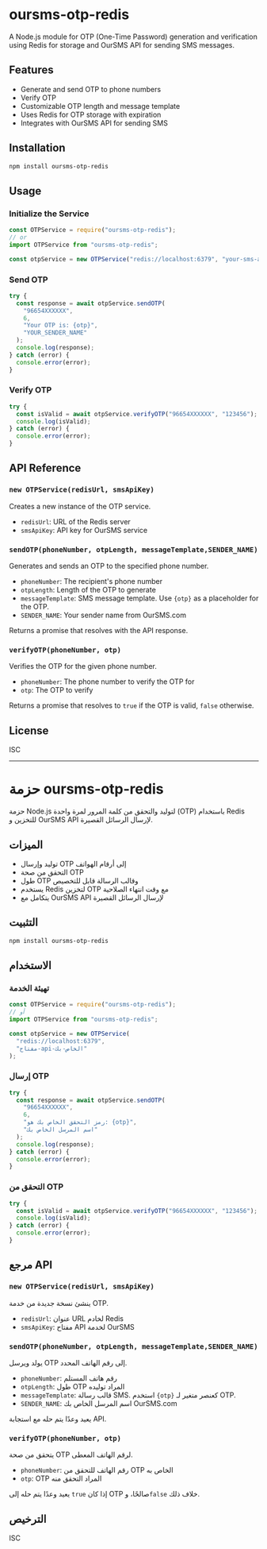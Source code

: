 # oursms-otp-redis

A Node.js module for OTP (One-Time Password) generation and verification using Redis for storage and OurSMS API for sending SMS messages.

## Features

- Generate and send OTP to phone numbers
- Verify OTP
- Customizable OTP length and message template
- Uses Redis for OTP storage with expiration
- Integrates with OurSMS API for sending SMS

## Installation

```bash
npm install oursms-otp-redis
```

## Usage

### Initialize the Service

```javascript
const OTPService = require("oursms-otp-redis");
// or
import OTPService from "oursms-otp-redis";

const otpService = new OTPService("redis://localhost:6379", "your-sms-api-key");
```

### Send OTP

```javascript
try {
  const response = await otpService.sendOTP(
    "96654XXXXXX",
    6,
    "Your OTP is: {otp}",
    "YOUR_SENDER_NAME"
  );
  console.log(response);
} catch (error) {
  console.error(error);
}
```

### Verify OTP

```javascript
try {
  const isValid = await otpService.verifyOTP("96654XXXXXX", "123456");
  console.log(isValid);
} catch (error) {
  console.error(error);
}
```

## API Reference

### `new OTPService(redisUrl, smsApiKey)`

Creates a new instance of the OTP service.

- `redisUrl`: URL of the Redis server
- `smsApiKey`: API key for OurSMS service

### `sendOTP(phoneNumber, otpLength, messageTemplate,SENDER_NAME)`

Generates and sends an OTP to the specified phone number.

- `phoneNumber`: The recipient's phone number
- `otpLength`: Length of the OTP to generate
- `messageTemplate`: SMS message template. Use `{otp}` as a placeholder for the OTP.
- `SENDER_NAME`: Your sender name from OurSMS.com

Returns a promise that resolves with the API response.

### `verifyOTP(phoneNumber, otp)`

Verifies the OTP for the given phone number.

- `phoneNumber`: The phone number to verify the OTP for
- `otp`: The OTP to verify

Returns a promise that resolves to `true` if the OTP is valid, `false` otherwise.

## License

ISC

---

# حزمة oursms-otp-redis

حزمة Node.js لتوليد والتحقق من كلمة المرور لمرة واحدة (OTP) باستخدام Redis للتخزين و OurSMS API لإرسال الرسائل القصيرة.

## الميزات

- توليد وإرسال OTP إلى أرقام الهواتف
- التحقق من صحة OTP
- طول OTP وقالب الرسالة قابل للتخصيص
- يستخدم Redis لتخزين OTP مع وقت انتهاء الصلاحية
- يتكامل مع OurSMS API لإرسال الرسائل القصيرة

## التثبيت

```bash
npm install oursms-otp-redis
```

## الاستخدام

### تهيئة الخدمة

```javascript
const OTPService = require("oursms-otp-redis");
// أو
import OTPService from "oursms-otp-redis";

const otpService = new OTPService(
  "redis://localhost:6379",
  "مفتاح-api-الخاص-بك"
);
```

### إرسال OTP

```javascript
try {
  const response = await otpService.sendOTP(
    "96654XXXXXX",
    6,
    "رمز التحقق الخاص بك هو: {otp}",
    "اسم المرسل الخاص بك"
  );
  console.log(response);
} catch (error) {
  console.error(error);
}
```

### التحقق من OTP

```javascript
try {
  const isValid = await otpService.verifyOTP("96654XXXXXX", "123456");
  console.log(isValid);
} catch (error) {
  console.error(error);
}
```

## مرجع API

### `new OTPService(redisUrl, smsApiKey)`

ينشئ نسخة جديدة من خدمة OTP.

- `redisUrl`: عنوان URL لخادم Redis
- `smsApiKey`: مفتاح API لخدمة OurSMS

### `sendOTP(phoneNumber, otpLength, messageTemplate,SENDER_NAME)`

يولد ويرسل OTP إلى رقم الهاتف المحدد.

- `phoneNumber`: رقم هاتف المستلم
- `otpLength`: طول OTP المراد توليده
- `messageTemplate`: قالب رسالة SMS. استخدم `{otp}` كعنصر متغير لـ OTP.
- `SENDER_NAME`: اسم المرسل الخاص بك OurSMS.com

يعيد وعدًا يتم حله مع استجابة API.

### `verifyOTP(phoneNumber, otp)`

يتحقق من صحة OTP لرقم الهاتف المعطى.

- `phoneNumber`: رقم الهاتف للتحقق من OTP الخاص به
- `otp`: OTP المراد التحقق منه

يعيد وعدًا يتم حله إلى `true` إذا كان OTP صالحًا، و`false` خلاف ذلك.

## الترخيص

ISC

```

```
